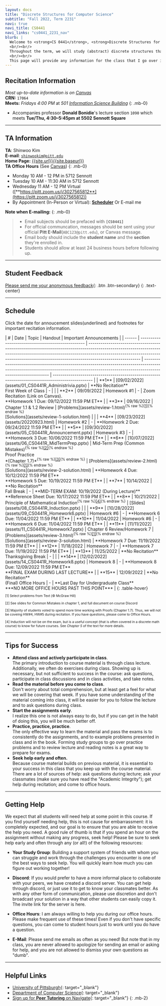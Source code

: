 ```yaml
---
layout: docs
title: "Discrete Structures for Computer Science"
subtitle: "Fall 2022, Term 2231"
navi: true
navi_title: CS0441
navi_links: "cs0441_2231_nav"
blurb: |
  Welcome to <strong>CS 0441</strong>, <strong>Discrete Structures for Computer Science</strong>, for the Fall 2022 term!
  <br/><br/>
  Throughout the term, we will study (abstract) discrete structures that are backbones of computer science. In particular, we will look at <em>logic, proofs, sets, relations, functions, counting, and probability</em>, with an emphasis on applications in computer science.
  <br/><br/>
  This page will provide any information for the class that I go over in recitation. Please check back for updates regularly, especially if you miss a recitation.
---
```


## Recitation Information

_Most up-to-date information is on [Canvas](https://canvas.pitt.edu)_  
**CRN:** `17064`  
**Meets:** _Fridays 4:00 PM_ at _501 [Information Science Building](https://map.concept3d.com/?id=1315#!m/386791)_
{: .mb-0}

- Accompanies professor **Donald Bonidie**'s lecture section `1090` which meets **Tue/Thu, 4:30–5:45pm at 5502 Sennott Square**

---

## TA Information

**TA**: Shinwoo Kim  
**E-mail**: [`shinwookim@pitt.edu`](mailto:shiwookim@pitt.edu)  
**Home Page:** [{{site.url}}{{site.baseurl}}]({{site.url}}{{site.baseurl}}/)  
**TA Office Hours** (See [Canvas](https://canvas.pitt.edu/))
{: .mb-0}

- Monday 10 AM - 12 PM in 5712 Sennott
- Tuesday 10 AM - 11:30 AM in 5712 Sennott
- Wednesday 11 AM - 12 PM Virtual ([**https://pitt.zoom.us/j/3027565812**](https://pitt.zoom.us/j/3027565812))
- By Appointment (In-Person or Virtual): [**Scheduler**](https://outlook.office.com/bookwithme/user/cf9122c6baae489ea2e99400607830e5@pitt.edu?anonymous&ep=pcard) Or E-mail me

**Note when E-mailing:**
{: .mb-0}

> - Email subjects should be prefaced with **`[CS0441]`**
> - For official communcation, messages should be sent using your official **Pitt E-Mail**(`ABC123@pitt.edu`), or Canvas message.
> - Email body should include the **student name** and the **section** they're enrolled in.
> - Students should allow at least 24 business hours before following up.

---

## Student Feedback

[Please send me your anonymous feedback](https://pitt.co1.qualtrics.com/jfe/form/SV_dd9suL0AkJctj2S){: .btn .btn-secondary}
{: .text-center}

---

## Schedule

Click the date for annoucement slides(underlined) and footnotes for important recitation information.

<div class="table-responsive" markdown="1">
| #      | Date                                               | Topic                                                                                                                                                                                                                                                                | Handout                                                                                                                                                                                    | Important Announcements                                                                            |
| ------ | -------------------------------------------------- | -------------------------------------------------------------------------------------------------------------------------------------------------------------------------------------------------------------------------------------------------------------------- | ------------------------------------------------------------------------------------------------------------------------------------------------------------------------------------------ | -------------------------------------------------------------------------------------------------- |
| **1**  | [09/02/2022](assets/01_CS0441R_Administrivia.pptx) | **No Recitation** <br> First Week of Class                                                                                                                                                                                                                           | -                                                                                                                                                                                          |                                                                                                    |
| **2**  | 09/09/2022                                         | Homework #1                                                                                                                                                                                                                                                          | -                                                                                                                                                                                          | Zoom Recitation (Link on Canvas). <br> **Homework 1 Due: 09/12/2022 11:59 PM ET**                  |
| **3**  | 09/16/2022                                         | Chapter 1.1 & 1.2 Review                                                                                                                                                                                                                                             | [Problems](assets/review-1.html)<sup>{% raw %}<a onclick='{{highlight("sch-nt-1")}}' href='#sch-nt-1'>[1]</a>{% endraw %}</sup><br>[Solutions](assets/review-1-solution.html)              |                                                                                                    |
| **4**  | [09/23/2022](assets/20220923.html)                 | Homework #2                                                                                                                                                                                                                                                          | -                                                                                                                                                                                          | **Homework 2 Due: 09/24/2022 11:59 PM ET**                                                         |
| **5**  | [09/30/2022](assets/05_CS0441R_Announcement.pptx)  | Homework #3                                                                                                                                                                                                                                                          | -                                                                                                                                                                                          | **Homework 3 Due: 10/06/2022 11:59 PM ET**                                                         |
| **6**  | [10/07/2022](assets/06_CS0441R_MidTermPrep.pptx)   | Mid-Term Prep (Common Mistakes)<sup>{% raw %}<a onclick='{{highlight("sch-nt-2")}}' href='#sch-nt-2'>[2]</a>{% endraw %}</sup><br>Proof Practice <br> *(Chapter 1.7)*<sup>{% raw %}<a onclick='{{highlight("sch-nt-3")}}' href='#sch-nt-3'>[3]</a>{% endraw %}</sup> | [Problems](assets/review-2.html)<sup markdown="0">{% raw %}<a onclick='{{highlight("sch-nt-1")}}' href='#sch-nt-1'>[1]</a>{% endraw %}</sup><br>[Solutions](assets/review-2-solution.html) | **Homework 4 Due: 10/12/2022 11:59 PM ET**<br> **Homework 5 Due: 10/19/2022 11:59 PM ET**          |
| **7**  | 10/14/2022                                         | **No Recitation** <br> Fall Break                                                                                                                                                                                                                                    | -                                                                                                                                                                                          | **MID-TERM EXAM: 10/19/2022 (During Lecture)**<br> **Reference Sheet Due: 10/17/2022 11:59 PM ET** |
| **8**  | 10/21/2022                                         | Principle of Mathematical Induction<sup>{% raw %}<a onclick='{{highlight("sch-nt-4")}}' href='#sch-nt-4'>[4]</a>{% endraw %}</sup>                                                                                                                                   | [Slides](assets/08_CS0441R_Induction.pptx)                                                                                                                                                 |                                                                                                    |
| **9**  | [10/28/2022](assets/09_CS0441R_Homework6.pptx)     | Homework #6                                                                                                                                                                                                                                                          | -                                                                                                                                                                                          | **Homework 6 Due: 11/04/2022 11:59 PM ET**                                                         |
| **10** | 11/04/2022                                         | Homework #6                                                                                                                                                                                                                                                          | -                                                                                                                                                                                          | **Homework 6 Due: 11/04/2022 11:59 PM ET**                                                         |
| **11** | [11/11/2022](assets/11_CS0441R_Homework7.pptx)     | Chapter 6 Review/Homework 7                                                                                                                                                                                                                                          | [Problems](assets/review-3.html)<sup markdown="0">{% raw %}<a onclick='{{highlight("sch-nt-1")}}' href='#sch-nt-1'>[1]</a>{% endraw %}</sup><br>[Solutions](assets/review-3-solution.html) | **Homework 7 Due: 11/19/2022 11:59 PM ET**                                                         |
| **12** | 11/18/2022                                         | Homework 7                                                                                                                                                                                                                                                           | -                                                                                                                                                                                          | **Homework 7 Due: 11/19/2022 11:59 PM ET**                                                         |
| **13** | 11/25/2022                                         | **No Recitation** <br> Thanksgiving Break                                                                                                                                                                                                                            | -                                                                                                                                                                                          |                                                                                                    |
| **14** | [12/02/2022](assets/14_CS0441R_Homework8.pptx)     | Homework 8                                                                                                                                                                                                                                                           | -                                                                                                                                                                                          | **Homework 8 Due: 12/09/2022 11:59 PM ET**<br />**FINAL EXAM DURING LAST LECTURE**                 |
| **15** | 12/09/2022                                         | **No Recitation**<br>(Final) Office Hours                                                                                                                                                                                                                            | -                                                                                                                                                                                          | **Last Day for Undergraduate Class**<br />***NO MORE OFFICE HOURS PAST THIS POINT***               |
{: .table-hover}
</div>

<div style="font-size: 75%">
<p id="sch-nt-1" class="my-0" onclick='highlight_off()'>[1] Select problems from Text (&copy; McGraw Hill)</p>
<p id="sch-nt-2" class="my-0" onclick='highlight_off()'>[2] See slides for Common Mistakes in chapter 1, and full document on course Discord</p>
<p id="sch-nt-3" class="my-0" onclick='highlight_off()'>[3] Majority of students voted to spend more time working with Proofs (Chapter 1.7). Thus, we will not be coveing HW#4, HW#5 during recitation. If you have questions, please come to Office Hours.</p>
<p id="sch-nt-4" class="my-0" onclick='highlight_off()'>[4] Induction will not be on the exam, but is a useful concept (that is often covered in a discrete math course) to know for future courses. See <em>Chapter 5</em> of the text for more details.</p>

</div>

---

## Tips for Success

- **Attend class and actively participate in class**.<br>The primary introduction to course material is through class lecture. Additionally, we often do exercises during class. Showing up is necessary, but not sufficient to success in the course: ask questions, participate in class discussions and in class activities, and take notes.
- **Read the material before you come to class**.<br>Don't worry about total comprehension, but at least get a feel for what we will be covering that week. If you have some understanding of the material coming into class, it will be easier for you to follow the lecture and to ask questions during class.
- **Start the assignments early**.<br>I realize this one is not always easy to do, but if you can get in the habit of doing this, you will be much better off.
- **Practice, practice, practice**.<br>The only effective way to learn the material and pass the exams is to consistently do the assignments, and to example problems presented in class and in the book. Forming study groups to go over practice problems and to review lecture and reading notes is a great way to prepare for exams.
- **Seek help early and often.**<br>Because course material builds on previous material, it is essential to your success in this class that you keep up with the course material. There are a lot of sources of help: ask questions during lecture; ask your classmates (make sure you have read the "Academic Integrity"); get help during recitation; and come to office hours.

---

## Getting Help

We expect that all students will need help at some point in this course. If you find yourself needing help, this is not cause for embarrassment: it is completely expected, and our goal is to ensure that you are able to receive the help you need. A good rule of thumb is that if you spend an hour on the assignment without making any progress, seek help! Please be sure to seek help early and often through any (or all!) of the following resources:

- **Your Study Group**: Building a support system of friends with whom you can struggle and work through the challenges you encounter is one of the best ways to seek help. You will quickly learn how much you can figure out working together!

- **Discord**: If you would prefer to have a more informal place to collaborate with your peers, we have created a discord server. You can get  help through discord, or just use it to get to know your classmates better. As with any other form of communication, please use discretion and don't broadcast your solution in a way that other students can easily copy it. The invite link for the server is here.

- **Office Hours**: I am always willing to help you during our office hours. Please make frequent use of these times! Even if you don't have specific questions, you can come to student hours just to work until you do have a question.

- **E-Mail**: Please send me emails as often as you need! But note that in my class, you are never allowed to apologize for sending an email or asking for help, and you are not allowed to dismiss your own questions as "dumb".

---

## Helpful Links

- [University of Pittsburgh](https://pitt.edu){: target="\_blank"}
- [Department of Computer Science](https://cs.pitt.edu){: target="\_blank"}
- [Sign up for **Peer Tutoring** on Navigate](https://pitt.guide.eab.com/){: target="\_blank"}
  {: .mb-2}

<style>
    th{
        text-align: center;
    }
    .highlight{
        background-color: #FFFF00;
    }
</style>

<script>
    function highlight(id) {
        var already_highlighted = document.getElementsByClassName('highlight');
        if(already_highlighted.length > 0) already_highlighted[0].classList.remove("highlight");
        var toHighlight = document.getElementById(id);
        toHighlight.classList.toggle("highlight");
    }
    function highlight_off() {
        var already_highlighted = document.getElementsByClassName('highlight');
        if(already_highlighted.length > 0) already_highlighted[0].classList.remove("highlight");
    }
</script>
